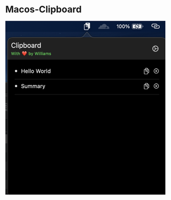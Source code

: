 # Macos-Clipboard
<img src="https://github.com/WilAy1/Macos-Clipboard/blob/master/Images/clipboard1.png?raw=true" alt="Clipboard Preview" width=500/>
